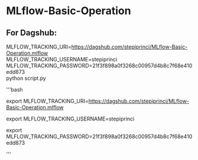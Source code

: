 # MLflow-Basic-Operation



## For Dagshub:

MLFLOW_TRACKING_URI=https://dagshub.com/stepiprinci/MLflow-Basic-Operation.mlflow \
MLFLOW_TRACKING_USERNAME=stepiprinci \
MLFLOW_TRACKING_PASSWORD=21f3f898a0f3268c00957d4b8c7f68e410edd873 \
python script.py



'''bash

export MLFLOW_TRACKING_URI=https://dagshub.com/stepiprinci/MLflow-Basic-Operation.mlflow

export MLFLOW_TRACKING_USERNAME=stepiprinci

export MLFLOW_TRACKING_PASSWORD=21f3f898a0f3268c00957d4b8c7f68e410edd873


'''